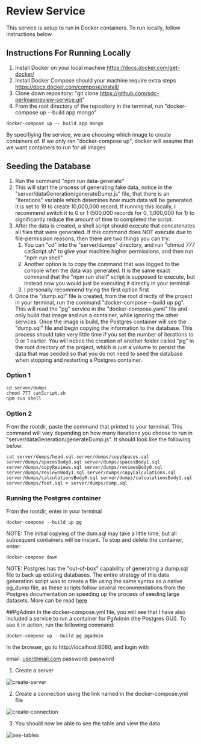 # Review Service

This service is setup to run in Docker containers. To run locally, follow instructions below.

## Instructions For Running Locally
1. Install Docker on your local machine https://docs.docker.com/get-docker/
2. Install Docker Compose should your machine require extra steps https://docs.docker.com/compose/install/
3. Clone down repository: "git clone https://github.com/sdc-perlman/review-service.git"
4. From the root directory of the repository in the terminal, run "docker-compose up --build app mongo"

```console
docker-compose up -- build app mongo
```

By specifiying the service, we are choosing which image to create containers of. If we only ran "docker-compose up", docker will assume that we want containers to run for all images


## Seeding the Database
1. Run the command "npm run data-generate"
2. This will start the process of generating fake data, notice in the "server/dataGeneration/generateDump.js" file, that there is an
	"iterations" variable which detemines how much data will be generated. It is set to 19 to create 10,000,000 record. If running this
	locally, I recommend switch it to 0 or 1 (500,000 records for 0, 1,000,000 for 1) to significantly reduce the amount of time to
	completed the script.
3. After the data is created, a shell script should execute that concatenates all files that were generated. If this command does NOT
	execute due to file-permission reasons, then there are two things you can try:
	1. You can "cd" into the "server/dumps" directory, and run "chmod 777 catScript.sh" to give
		your machine higher permissions, and then run "npm run shell"
	2. Another option is to copy the command that was logged to the console when the data was generated. It is the same exact command 		that the "npm run shell" script is supposed to execute, but instead now you would just be executing it directly in your terminal
	3. I personally recommend trying the first option first
4. Once the "dump.sql" file is created, from the root directly of the project in your terminal, run the command "docker-compose --build 	up pg". This will read the "pg" service in the "docker-compose.yaml" file and only build that image and run a container, whlie 			ignoring the other services. Once the image is build, the Postgres container will see the "dump.sql" file and begin copying the 		information to the database. This process should take very little time if you set the number of iterations to 0 or 1 earlier.
	You will notice the creation of another folder called "pg" in the root directory of the project, which is just a volume to persist the data that was seeded so that you do not need to seed the database when stopping and restarting a Postgres container.

### Option 1
```console
cd server/dumps
chmod 777 catScript.sh
npm run shell
```

### Option 2
From the rootdir, paste the command that printed to your terminal. This command will vary depending on how many iterations you choose to run in "server/dataGeneration/generateDump.js". It should look like the following below:
```console
cat server/dumps/head.sql server/dumps/copySpaces.sql server/dumps/spacesBody0.sql server/dumps/spacesBody1.sql server/dumps/copyReviews.sql server/dumps/reviewsBody0.sql server/dumps/reviewsBody1.sql server/dumps/copyCalculations.sql server/dumps/calculationsBody0.sql server/dumps/calculationsBody1.sql server/dumps/foot.sql > server/dumps/dump.sql
```

### Running the Postgres container
From the rootdir, enter in your terminal
```console
docker-compose --build up pg
```

NOTE: The initial copying of the dum.sql may take a little time, but all subsequent containers will be instant. To stop and delete the container, enter:
```console
docker-compose down
```

NOTE: Postgres has the "out-of-box" capability of generating a dump.sql file to back up existing databases. The entire strategy of this data generation script was to create a file using the same syntax as a native pg_dump file, as these scripts follow several recommendations from the Postgres documentation on speeding up the process of seeding large datasets. More can be read [here](https://www.postgresql.org/docs/9.1/populate.html)

##PgAdmin
In the docker-compose.yml file, you will see that I have also included a service to run a container for PgAdmin (the Postgres GUI). To see it in action, run the following command:
```console
docker-compose up --build pg pgadmin
```

In the browser, go to http://localhost:8080, and login with 

email: user@mail.com
password: password

1. Create a server

![create-server](https://sdc-perlman.s3.amazonaws.com/pgadmin/createServer.png)

2. Create a connection using the link named in the docker-compose.yml file

![create-connection](https://sdc-perlman.s3.amazonaws.com/pgadmin/createConnection.png)

3. You should now be able to see the table and view the data

![see-tables](https://sdc-perlman.s3.amazonaws.com/pgadmin/viewTables.png)